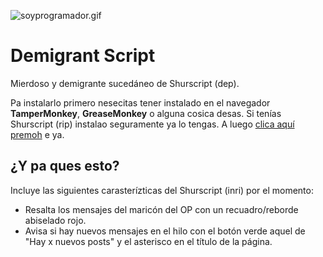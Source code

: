![soyprogramador.gif](http://i.imgur.com/TGwrr7T.gif)

Demigrant Script
================

Mierdoso y demigrante sucedáneo de Shurscript (dep).

Pa instalarlo primero nesecitas tener instalado en el navegador **TamperMonkey**, **GreaseMonkey** o alguna cosica desas. Si tenías Shurscript (rip) instalao seguramente ya lo tengas. A luego [clica aquí premoh](https://github.com/cerdosaurio/demigrantscript/raw/master/demigrantscript.user.js) e ya.

<h2>¿Y pa ques esto?</h2>

Incluye las siguientes carasterízticas del Shurscript (inri) por el momento:

* Resalta los mensajes del maricón del OP con un recuadro/reborde abiselado rojo.
* Avisa si hay nuevos mensajes en el hilo con el botón verde aquel de "Hay x nuevos posts" y el asterisco en el título de la página.
